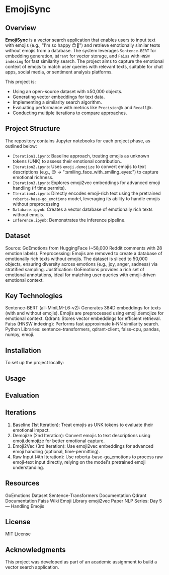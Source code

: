 # EmojiSync
## Overview
**EmojiSync** is a vector search application that enables users to input text with emojis (e.g., "I'm so happy 😊🎉") and retrieve emotionally similar texts without emojis from a database. The system leverages `Sentence-BERT` for embedding generation, `Qdrant` for vector storage, and `Faiss` with `HNSW indexing` for fast similarity search. The project aims to capture the emotional context of emojis to match user queries with relevant texts, suitable for chat apps, social media, or sentiment analysis platforms.

This project is:
- Using an open-source dataset with ≥50,000 objects.
- Generating vector embeddings for text data.
- Implementing a similarity search algorithm.
- Evaluating performance with metrics like `Precision@k` and `Recall@k`.
- Conducting multiple iterations to compare approaches.

## Project Structure
The repository contains Jupyter notebooks for each project phase, as outlined below:

- `Iteration1.ipynb`: Baseline approach, treating emojis as unknown tokens (UNK) to assess their emotional contribution..
- `Iteration2.ipynb`: Uses `emoji.demojize` to convert emojis to text descriptions (e.g., 😊 → ":smiling_face_with_smiling_eyes:") to capture emotional richness.
- `Iteration3.ipynb`: Explores emoji2vec embeddings for advanced emoji handling (if time permits).
- `Iteration4.ipynb`: Directly encodes emoji-rich text using the pretrained `roberta-base-go_emotions` model, leveraging its ability to handle emojis without preprocessing
- `Database.ipynb`: Creates a vector database of emotionally rich texts without emojis.
- `Inference.ipynb`: Demonstrates the inference pipeline.

## Dataset
Source: GoEmotions from HuggingFace (~58,000 Reddit comments with 28 emotion labels).
Preprocessing: Emojis are removed to create a database of emotionally rich texts without emojis. The dataset is sliced to 50,000 objects, ensuring diversity across emotions (e.g., joy, anger, sadness) via stratified sampling.
Justification: GoEmotions provides a rich set of emotional annotations, ideal for matching user queries with emoji-driven emotional context.

## Key Technologies

Sentence-BERT (all-MiniLM-L6-v2): Generates 384D embeddings for texts (with and without emojis). Emojis are preprocessed using emoji.demojize for emotional context.
Qdrant: Stores vector embeddings for efficient retrieval.
Faiss (HNSW indexing): Performs fast approximate k-NN similarity search.
Python Libraries: sentence-transformers, qdrant-client, faiss-cpu, pandas, numpy, emoji.

## Installation
To set up the project locally:




## Usage


## Evaluation


## Iterations

1. Baseline (1st Iteration): Treat emojis as UNK tokens to evaluate their emotional impact.
2. Demojize (2nd Iteration): Convert emojis to text descriptions using emoji.demojize for better emotional capture.
3. Emoji2Vec (3rd Iteration): Use emoji2vec embeddings for advanced emoji handling (optional, time-permitting).
4. Raw Input (4th Iteration): Use roberta-base-go_emotions to process raw emoji-text input directly, relying on the model's pretrained emoji understanding.


## Resources

GoEmotions Dataset
Sentence-Transformers Documentation
Qdrant Documentation
Faiss Wiki
Emoji Library
emoji2vec Paper
NLP Series: Day 5 — Handling Emojis

## License
MIT License
## Acknowledgments
This project was developed as part of an academic assignment to build a vector search application.
